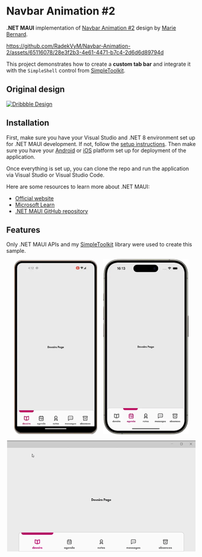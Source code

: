 # Navbar Animation #2

**.NET MAUI** implementation of [Navbar Animation #2](https://dribbble.com/shots/14122275-Navbar-Animation-2) design by [Marie Bernard](https://dribbble.com/marie_brn).


https://github.com/RadekVyM/Navbar-Animation-2/assets/65116078/28e3f2b3-4e61-4471-b7c4-2d6d6d89794d


This project demonstrates how to create a **custom tab bar** and integrate it with the `SimpleShell` control from [SimpleToolkit](https://github.com/RadekVyM/SimpleToolkit).

## Original design

[![Dribbble Design](./images/navbaranimation_original.gif)](https://dribbble.com/shots/14122275-Navbar-Animation-2)

## Installation

First, make sure you have your Visual Studio and .NET 8 environment set up for .NET MAUI development. If not, follow the [setup instructions](https://learn.microsoft.com/dotnet/maui/get-started/installation). Then make sure you have your [Android](https://learn.microsoft.com/dotnet/maui/get-started/first-app?pivots=devices-android) or [iOS](https://learn.microsoft.com/dotnet/maui/get-started/first-app?pivots=devices-ios) platform set up for deployment of the application.

Once everything is set up, you can clone the repo and run the application via Visual Studio or Visual Studio Code.

Here are some resources to learn more about .NET MAUI:

- [Official website](https://dotnet.microsoft.com/apps/maui)
- [Microsoft Learn](https://learn.microsoft.com/dotnet/maui/what-is-maui)
- [.NET MAUI GitHub repository](https://github.com/dotnet/maui)

## Features

Only .NET MAUI APIs and my [SimpleToolkit](https://github.com/RadekVyM/SimpleToolkit) library were used to create this sample.

<p align="center">
    <img src="./images/android_navbaranimation_2.webp" width="220">
    &nbsp;&nbsp;
    <img src="./images/iphone_navbaranimation_2.webp" width="226">
</p>

<p align="center">
    <img src="./images/windows_navbaranimation_2.gif" data-canonical-src="./images/windows_navbaranimation_2.gif" width="500" />
</p>
